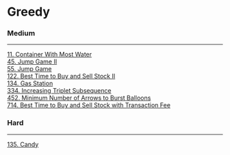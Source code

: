 # Greedy

### Medium
---
[11. Container With Most Water](../solutions/0011-Container%20With%20Most%20Water.md)</br>
[45. Jump Game II](../solutions/0045-Jump%20Game%20II.md)</br>
[55. Jump Game](../solutions/0055-Jump%20Game.md)</br>
[122. Best Time to Buy and Sell Stock II](../solutions/0122-Best%20Time%20to%20Buy%20and%20Sell%20Stock%20II.md)</br>
[134. Gas Station](../solutions/0134-Gas%20Station.md)</br>
[334. Increasing Triplet Subsequence](../solutions/0334-Increasing%20Triplet%20Subsequence.md)</br>
[452. Minimum Number of Arrows to Burst Balloons](../solutions/0452-Minimum%20Number%20of%20Arrows%20to%20Burst%20Balloons.md)</br>
[714. Best Time to Buy and Sell Stock with Transaction Fee](../solutions/0714-Best%20Time%20to%20Buy%20and%20Sell%20Stock%20with%20Transaction%20Fee.md)</br>

### Hard
---
[135. Candy](../solutions/0135-Candy.md)</br>
